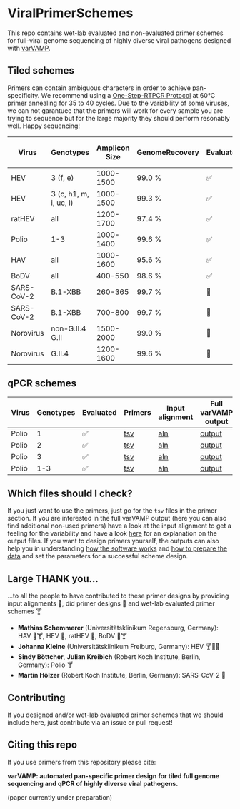 # ViralPrimerSchemes
This repo contains wet-lab evaluated and non-evaluated primer schemes for full-viral genome sequencing of highly diverse viral pathogens designed with [varVAMP](https://github.com/jonas-fuchs/varVAMP).

## Tiled schemes
Primers can contain ambiguous characters in order to achieve pan-specificity. We recommend using a [One-Step-RTPCR Protocol](https://github.com/jonas-fuchs/varVAMP/blob/master/docs/wet_lab_protocol.md) at 60°C primer annealing for 35 to 40 cycles. Due to the variability of some viruses, we can not garantuee that the primers will work for every sample you are trying to sequence but for the large majority they should perform resonably well. Happy sequencing!

| Virus      | Genotypes              | Amplicon Size | GenomeRecovery | Evaluated             | Primers                                        | Input alignment                         | Full varVAMP output                  |
|------------|------------------------|---------------|----------------|-----------------------|------------------------------------------------|-----------------------------------------|--------------------------------------|
| HEV        | 3 (f, e)               | 1000-1500     | 99.0 %         | :white_check_mark:    | [tsv](varvamp_tiled/HEV_1/cluster1primers.tsv) | [aln](input_alignments/HEV_1.aln)       | [output](varvamp_tiled/HEV_1)        |
| HEV        | 3 (c, h1, m, i, uc, l) | 1000-1500     | 99.3 %         | :white_check_mark:    | [tsv](varvamp_tiled/HEV_2/cluster2primers.tsv) | [aln](input_alignments/HEV_2.aln)       | [output](varvamp_tiled/HEV_1)        |
| ratHEV     | all                    | 1200-1700     | 97.4 %         | :white_check_mark:    | [tsv](varvamp_tiled/ratHEV/primers.tsv)        | [aln](input_alignments/rat_HEV.aln)     | [output](varvamp_tiled/ratHEV)       |
| Polio      | 1-3                    | 1000-1400     | 99.6 %         | :white_check_mark:    | [tsv](varvamp_tiled/Polio/primers.tsv)         | [aln](input_alignments/polio1-3.aln)    | [output](varvamp_tiled/Polio)        |
| HAV        | all                    | 1000-1600     | 95.6 %         | :white_check_mark:    | [tsv](varvamp_tiled/HAV/primers.tsv)           | [aln](input_alignments/HAV.aln)         | [output](varvamp_tiled/HAV)          |
| BoDV       | all                    | 400-550       | 98.6 %         | :white_check_mark:    | [tsv](varvamp_tiled/BoDV/primers.tsv)          | [aln](input_alignments/BoDV.aln)        | [output](varvamp_tiled/BoDV)         |
| SARS-CoV-2 | B.1-XBB                | 260-365       | 99.7 %         | :black_square_button: | [tsv](varvamp_tiled/SARS-CoV-2_1/primers.tsv)  | [aln](input_alignments/SARS-CoV-2.aln)  | [output](varvamp_tiled/SARS-CoV-2_1) |
| SARS-CoV-2 | B.1-XBB                | 700-800       | 99.7 %         | :black_square_button: | [tsv](varvamp_tiled/SARS-CoV-2_2/primers.tsv)  | [aln](input_alignments/SARS-CoV-2.aln)  | [output](varvamp_tiled/SARS-CoV-2_2) |
| Norovirus  | non-G.II.4 G.II        | 1500-2000     | 99.0 %         | :black_square_button: | [tsv](varvamp_tiled/Norovirus_1/primers.tsv)   | [aln](input_alignments/Norovirus_1.aln) | [output](varvamp_tiled/Norovirus_1)  |
| Norovirus  | G.II.4                 | 1200-1600     | 99.6 %         | :black_square_button: | [tsv](varvamp_tiled/Norovirus_2/primers.tsv)   | [aln](input_alignments/Norovirus_2.aln) | [output](varvamp_tiled/Norovirus_2)  |

## qPCR schemes
| Virus | Genotypes | Evaluated          | Primers                                       | Input alignment                      | Full varVAMP output             |
|-------|-----------|--------------------|-----------------------------------------------|--------------------------------------|---------------------------------|
| Polio | 1         | :white_check_mark: | [tsv](varvamp_qpcr/polio1/qpcr_primers.tsv)   | [aln](input_alignments/polio1.aln)   | [output](varvamp_qpcr/polio1)   |
| Polio | 2         | :white_check_mark: | [tsv](varvamp_qpcr/polio2/qpcr_primers.tsv)   | [aln](input_alignments/polio2.aln)   | [output](varvamp_qpcr/polio2)   |
| Polio | 3         | :white_check_mark: | [tsv](varvamp_qpcr/polio3/qpcr_primers.tsv)   | [aln](input_alignments/polio3.aln)   | [output](varvamp_qpcr/polio3)   |
| Polio | 1-3       | :white_check_mark: | [tsv](varvamp_qpcr/polio1-3/qpcr_primers.tsv) | [aln](input_alignments/polio1-3.aln) | [output](varvamp_qpcr/polio1-3) |


## Which files should I check?
If you just want to use the primers, just go for the `tsv` files in the primer section. If you are interested in the full varVAMP output (here you can also find additional non-used primers) have a look at the input alignment to get a feeling for the variability and have a look [here](https://github.com/jonas-fuchs/varVAMP/blob/master/docs/output.md) for an explanation on the output files. If you want to design primers yourself, the outputs can also help you in understanding [how the software works](https://github.com/jonas-fuchs/varVAMP/blob/master/docs/how_varvamp_works.md) and [how to prepare the data](https://github.com/jonas-fuchs/varVAMP/blob/master/docs/preparing_the_data.md) and set the parameters for a successful scheme design.


## Large THANK you...

...to all the people to have contributed to these primer designs by providing input alignments :beer:, did primer designs :wine_glass: and wet-lab evaluated primer schemes :cocktail:

- **Mathias Schemmerer** (Universitätsklinikum Regensburg, Germany): HAV :beer::cocktail:, HEV :beer:, ratHEV :beer:, BoDV :beer::cocktail:
- **Johanna Kleine** (Universitätsklinikum Freiburg, Germany): HEV :cocktail::wine_glass::beer:
- **Sindy Böttcher**, **Julian Kreibich** (Robert Koch Institute, Berlin, Germany): Polio :cocktail:
- **Martin Hölzer** (Robert Koch Institute, Berlin, Germany): SARS-CoV-2 :beer:


## Contributing

If you designed and/or wet-lab evaluated primer schemes that we should include here, just contribute via an issue or pull request!

## Citing this repo

If you use primers from this repository please cite:

**varVAMP: automated pan-specific primer design for tiled full genome sequencing and qPCR of highly diverse viral pathogens.**

(paper currently under preparation)




